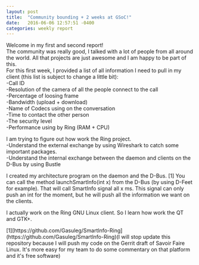 ```yaml
---
layout: post
title:  "Community bounding + 2 weeks at GSoC!"
date:   2016-06-06 12:57:51 -0400
categories: weekly report
---
```

<p>Welcome in my first and second report!<br/>
The community was really good, I talked with a lot of people from all around the world. All that projects are just awesome and I am happy to be part of this.<br/>
For this first week, I provided a list of all information I need to pull in my client (this list is subject to change a little bit):<br/>
-Call ID <br/>
-Resolution of the camera of all the people connect to the call<br/>
-Percentage of loosing frame<br/>
-Bandwidth (upload + download)<br/>
-Name of Codecs using on the conversation<br/>
-Time to contact the other person<br/>
-The security level<br/>
-Performance using by Ring (RAM + CPU)<br/></p>

<p>I am trying to figure out how work the Ring project.<br/>
-Understand the external exchange by using Wireshark to catch some important packages.<br/>
-Understand the internal exchange between the daemon and clients on the D-Bus by using Bustle<br/></p>

<p>I created my architecture program on the daemon and the D-Bus. [1] You can call the method launchSmartInfo(int x) from the D-Bus (by using D-Feet for example). That will call SmartInfo signal all x ms. This signal can only push an int for the moment, but he will push all the information we want on the clients.</p>

<p>I actually work on the Ring GNU Linux client. So I learn how work the QT and GTK+.</p>

<p>[1][https://github.com/Gasuleg/Smartlnfo-Ring](https://github.com/Gasuleg/Smartlnfo-Ring)(I will stop update this repository because I will push my code on the Gerrit draft of Savoir Faire Linux. It's more easy for my team to do some commentary on that platform and it's free software)</p>
